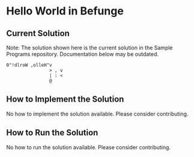 # Hello World in Befunge

## Current Solution

Note: The solution shown here is the current solution in the Sample Programs repository. Documentation below may be outdated.

```Befunge
0"!dlroW ,olleH"v    
                > , v
                | : <
                @    

```

## How to Implement the Solution

No how to implement the solution available. Please consider contributing.

## How to Run the Solution

No how to run the solution available. Please consider contributing.